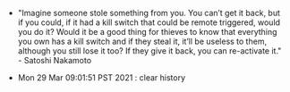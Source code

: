 - "Imagine someone stole something from you.  You can’t get it back, but if you could, if it had a kill switch that could be remote triggered, would you do it?  Would it be a good thing for thieves to know that everything you own has a kill switch and if they steal it, it’ll be useless to them, although you still lose it too?  If they give it back, you can re-activate it." - Satoshi Nakamoto

- Mon 29 Mar 09:01:51 PST 2021 : clear history

